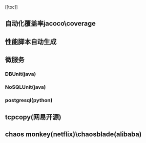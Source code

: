 [[toc]]
## 自动化覆盖率jacoco\coverage
## 性能脚本自动生成
## 微服务
### DBUnit(java)
### NoSQLUnit(java)
### postgresql(python)
## tcpcopy(网易开源)
## chaos monkey(netflix)\chaosblade(alibaba)